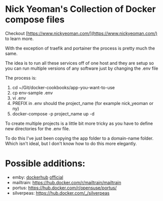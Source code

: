 # Nick Yeoman's Collection of Docker compose files

Checkout [https://www.nickyeoman.com/](https://www.nickyeoman.com/) to learn more.

With the exception of traefik and portainer the process is pretty much the same.

The idea is to run all these services off of one host and they are setup so
you can run multiple versions of any software just by changing the .env file

The process is:

1. cd ~/Git/docker-cookbooks/app-you-want-to-use
1. cp env-sample .env
1. vi .env
  1. PREFIX in .env should the project_name (for example nick_yeoman or ny)
1. docker-compose -p project_name up -d

To create multiple projects is a little bit more tricky as  you have to
define new directories for the .env file.

To do this I've just been copying the app folder to a domain-name folder.
Which isn't ideal, but I don't know how to do this more elegantly.

# Possible additions:

* emby: [dockerhub](https://hub.docker.com/r/emby/embyserver) [official](https://emby.media/)
* mailtrain: https://hub.docker.com/r/mailtrain/mailtrain
* portus: https://hub.docker.com/r/opensuse/portus/
* silverpeas: https://hub.docker.com/_/silverpeas
